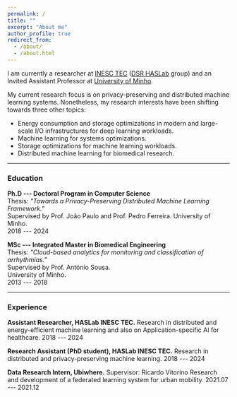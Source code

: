 ```yaml
---
permalink: /
title: ""
excerpt: "About me"
author_profile: true
redirect_from: 
  - /about/
  - /about.html
---
```



I am currently a researcher at [INESC TEC](https://www.inesctec.pt/en) ([DSR HASLab](https://dsr-haslab.github.io/) group) and an Invited Assistant Professor at [University of Minho](https://www.uminho.pt/EN).

My current research focus is on privacy-preserving and distributed machine learning systems.
Nonetheless, my research interests have been shifting towards three other topics:

* Energy consumption and storage optimizations in modern and large-scale I/O infrastructures for deep learning workloads.
* Machine learning for systems optimizations.
* Storage optimizations for machine learning workloads.
* Distributed machine learning for biomedical research.

***

### Education


**Ph.D --- Doctoral Program in Computer Science**    
Thesis: *"Towards a Privacy-Preserving Distributed Machine Learning Framework."*    
Supervised by Prof. João Paulo and Prof. Pedro Ferreira.
University of Minho.    
2018 --- 2024

**MSc --- Integrated Master in Biomedical Engineering**    
Thesis: *"Cloud-based analytics for monitoring and classification of arrhythmias."*    
Supervised by Prof. António Sousa.    
University of Minho.    
2013 --- 2018


***

### Experience

**Assistant Researcher, HASLab INESC TEC.**
  Research in distributed and energy-efficient machine learning and also on Application-specific AI for healthcare.
  2018 --- 2024

**Research Assistant (PhD student), HASLab INESC TEC.**
  Research in distributed and privacy-preserving machine learning.
  2018 --- 2024

**Data Research Intern, Ubiwhere.**
  Supervisor: Ricardo Vitorino
  Research and development of a federated learning system for urban mobility.
  2021.07 --- 2021.12
